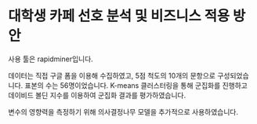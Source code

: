 # 대학생 카페 선호 분석 및 비즈니스 적용 방안

사용 툴은 rapidminer입니다.

데이터는 직접 구글 폼을 이용해 수집하였고, 5점 척도의 10개의 문항으로 구성되었습니다. 표본의 수는 56명이었습니다.
K-means 클러스터링을 통해 군집화를 진행하고 데이비드 볼딘 지수를 이용하여 군집화 결과를 평가하였습니다. 

변수의 영향력을 측정하기 위해 의사결정나무 모델을 추가적으로 사용하였습니다. 
